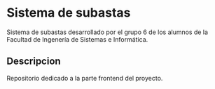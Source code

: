 # Sistema de subastas

Sistema de subastas desarrollado por el grupo 6 de los alumnos de la Facultad de Ingenería de Sistemas e Informática.

## Descripcion 

Repositorio dedicado a la parte frontend del proyecto.